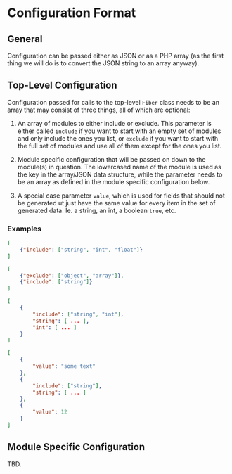 # Configuration Format

## General

Configuration can be passed either as JSON or as a PHP array (as the
first thing we will do is to convert the JSON string to an array
anyway).


## Top-Level Configuration

Configuration passed for calls to the top-level `Fiber` class needs to
be an array that may consist of three things, all of which are
optional:

1. An array of modules to either include or exclude. This parameter is
   either called `include` if you want to start with an empty set of
   modules and only include the ones you list, or `exclude` if you
   want to start with the full set of modules and use all of them
   except for the ones you list.

2. Module specific configuration that will be passed on down to the
   module(s) in question. The lowercased name of the module is used as
   the key in the array/JSON data structure, while the parameter needs
   to be an array as defined in the module specific configuration
   below.

3. A special case parameter `value`, which is used for fields that
   should not be generated ut just have the same value for every item
   in the set of generated data. Ie. a string, an int, a boolean
   `true`, etc.

### Examples

```json
[
    {"include": ["string", "int", "float"]}
]
```

```json
[
    {"exclude": ["object", "array"]},
    {"include": ["string"]}
]
```

```json
[
    {
        "include": ["string", "int"],
        "string": [ ... ],
        "int": [ ... ]
    }
]
```

```json
[
    {
        "value": "some text"
    },
    {
        "include": ["string"],
        "string": [ ... ]
    },
    {
        "value": 12
    }
]
```

## Module Specific Configuration

TBD.